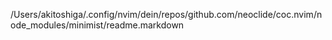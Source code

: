/Users/akitoshiga/.config/nvim/dein/repos/github.com/neoclide/coc.nvim/node_modules/minimist/readme.markdown